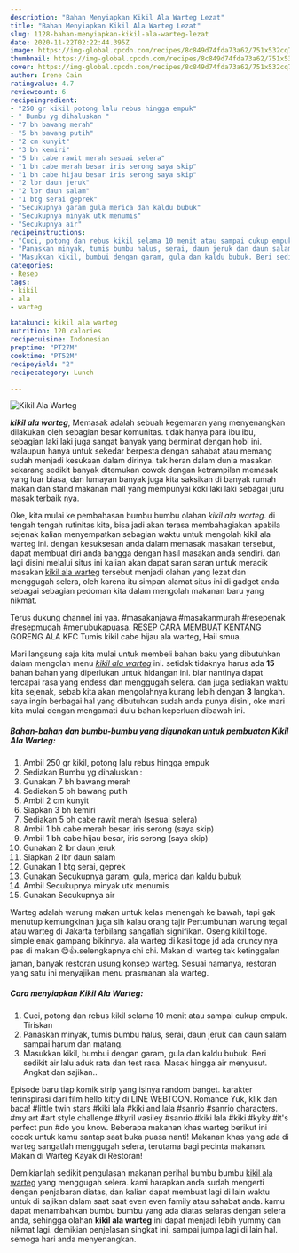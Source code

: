 ```yaml
---
description: "Bahan Menyiapkan Kikil Ala Warteg Lezat"
title: "Bahan Menyiapkan Kikil Ala Warteg Lezat"
slug: 1128-bahan-menyiapkan-kikil-ala-warteg-lezat
date: 2020-11-22T02:22:44.395Z
image: https://img-global.cpcdn.com/recipes/8c849d74fda73a62/751x532cq70/kikil-ala-warteg-foto-resep-utama.jpg
thumbnail: https://img-global.cpcdn.com/recipes/8c849d74fda73a62/751x532cq70/kikil-ala-warteg-foto-resep-utama.jpg
cover: https://img-global.cpcdn.com/recipes/8c849d74fda73a62/751x532cq70/kikil-ala-warteg-foto-resep-utama.jpg
author: Irene Cain
ratingvalue: 4.7
reviewcount: 6
recipeingredient:
- "250 gr kikil potong lalu rebus hingga empuk"
- " Bumbu yg dihaluskan "
- "7 bh bawang merah"
- "5 bh bawang putih"
- "2 cm kunyit"
- "3 bh kemiri"
- "5 bh cabe rawit merah sesuai selera"
- "1 bh cabe merah besar iris serong saya skip"
- "1 bh cabe hijau besar iris serong saya skip"
- "2 lbr daun jeruk"
- "2 lbr daun salam"
- "1 btg serai geprek"
- "Secukupnya garam gula merica dan kaldu bubuk"
- "Secukupnya minyak utk menumis"
- "Secukupnya air"
recipeinstructions:
- "Cuci, potong dan rebus kikil selama 10 menit atau sampai cukup empuk. Tiriskan"
- "Panaskan minyak, tumis bumbu halus, serai, daun jeruk dan daun salam sampai harum dan matang."
- "Masukkan kikil, bumbui dengan garam, gula dan kaldu bubuk. Beri sedikit air lalu aduk rata dan test rasa. Masak hingga air menyusut. Angkat dan sajikan.."
categories:
- Resep
tags:
- kikil
- ala
- warteg

katakunci: kikil ala warteg 
nutrition: 120 calories
recipecuisine: Indonesian
preptime: "PT27M"
cooktime: "PT52M"
recipeyield: "2"
recipecategory: Lunch

---
```



![Kikil Ala Warteg](https://img-global.cpcdn.com/recipes/8c849d74fda73a62/751x532cq70/kikil-ala-warteg-foto-resep-utama.jpg)

<b><i>kikil ala warteg</i></b>, Memasak adalah sebuah kegemaran yang menyenangkan dilakukan oleh sebagian besar komunitas. tidak hanya para ibu ibu, sebagian laki laki juga sangat banyak yang berminat dengan hobi ini. walaupun hanya untuk sekedar berpesta dengan sahabat atau memang sudah menjadi kesukaan dalam dirinya. tak heran dalam dunia masakan sekarang sedikit banyak ditemukan cowok dengan ketrampilan memasak yang luar biasa, dan lumayan banyak juga kita saksikan di banyak rumah makan dan stand makanan mall yang mempunyai koki laki laki sebagai juru masak terbaik nya.

Oke, kita mulai ke pembahasan bumbu bumbu olahan <i>kikil ala warteg</i>. di tengah tengah rutinitas kita, bisa jadi akan terasa membahagiakan apabila sejenak kalian menyempatkan sebagian waktu untuk mengolah kikil ala warteg ini. dengan kesuksesan anda dalam memasak masakan tersebut, dapat membuat diri anda bangga dengan hasil masakan anda sendiri. dan lagi disini melalui situs ini kalian akan dapat saran saran untuk meracik masakan <u>kikil ala warteg</u> tersebut menjadi olahan yang lezat dan menggugah selera, oleh karena itu simpan alamat situs ini di gadget anda sebagai sebagian pedoman kita dalam mengolah makanan baru yang nikmat.

Terus dukung channel ini yaa. #masakanjawa #masakanmurah #resepenak #resepmudah #menubukapuasa. RESEP CARA MEMBUAT KENTANG GORENG ALA KFC Tumis kikil cabe hijau ala warteg, Haii smua.


Mari langsung saja kita mulai untuk membeli bahan baku yang dibutuhkan dalam mengolah menu <u><i>kikil ala warteg</i></u> ini. setidak tidaknya harus ada <b>15</b> bahan bahan yang diperlukan untuk hidangan ini. biar nantinya dapat tercapai rasa yang endess dan menggugah selera. dan juga sediakan waktu kita sejenak, sebab kita akan mengolahnya kurang lebih dengan <b>3</b> langkah. saya ingin berbagai hal yang dibutuhkan sudah anda punya disini, oke mari kita mulai dengan mengamati dulu bahan keperluan dibawah ini.

<!--inarticleads1-->

##### Bahan-bahan dan bumbu-bumbu yang digunakan untuk pembuatan Kikil Ala Warteg:

1. Ambil 250 gr kikil, potong lalu rebus hingga empuk
1. Sediakan  Bumbu yg dihaluskan :
1. Gunakan 7 bh bawang merah
1. Sediakan 5 bh bawang putih
1. Ambil 2 cm kunyit
1. Siapkan 3 bh kemiri
1. Sediakan 5 bh cabe rawit merah (sesuai selera)
1. Ambil 1 bh cabe merah besar, iris serong (saya skip)
1. Ambil 1 bh cabe hijau besar, iris serong (saya skip)
1. Gunakan 2 lbr daun jeruk
1. Siapkan 2 lbr daun salam
1. Gunakan 1 btg serai, geprek
1. Gunakan Secukupnya garam, gula, merica dan kaldu bubuk
1. Ambil Secukupnya minyak utk menumis
1. Gunakan Secukupnya air


Warteg adalah warung makan untuk kelas menengah ke bawah, tapi gak menutup kemungkinan juga sih kalau orang tajir Pertumbuhan warung tegal atau warteg di Jakarta terbilang sangatlah signifikan. Oseng kikil toge. simple enak gampang bikinnya. ala warteg di kasi toge jd ada cruncy nya pas di makan 😋👍.selengkapnya chi chi. Makan di warteg tak ketinggalan jaman, banyak restoran usung konsep warteg. Sesuai namanya, restoran yang satu ini menyajikan menu prasmanan ala warteg. 

<!--inarticleads2-->

##### Cara menyiapkan Kikil Ala Warteg:

1. Cuci, potong dan rebus kikil selama 10 menit atau sampai cukup empuk. Tiriskan
1. Panaskan minyak, tumis bumbu halus, serai, daun jeruk dan daun salam sampai harum dan matang.
1. Masukkan kikil, bumbui dengan garam, gula dan kaldu bubuk. Beri sedikit air lalu aduk rata dan test rasa. Masak hingga air menyusut. Angkat dan sajikan..


Episode baru tiap komik strip yang isinya random banget. karakter terinspirasi dari film hello kitty di LINE WEBTOON. Romance Yuk, klik dan baca! #little twin stars #kiki lala #kiki and lala #sanrio #sanrio characters. #my art #art style challenge #kyril vasiley #sanrio #kiki lala #kiki #kyky #it&#39;s perfect pun #do you know. Beberapa makanan khas warteg berikut ini cocok untuk kamu santap saat buka puasa nanti! Makanan khas yang ada di warteg sangatlah menggugah selera, terutama bagi pecinta makanan. Makan di Warteg Kayak di Restoran! 

Demikianlah sedikit pengulasan makanan perihal bumbu bumbu <u>kikil ala warteg</u> yang menggugah selera. kami harapkan anda sudah mengerti dengan penjabaran diatas, dan kalian dapat membuat lagi di lain waktu untuk di sajikan dalam saat saat even even family atau sahabat anda. kamu dapat menambahkan bumbu bumbu yang ada diatas selaras dengan selera anda, sehingga olahan <b>kikil ala warteg</b> ini dapat menjadi lebih yummy dan nikmat lagi. demikian penjelasan singkat ini, sampai jumpa lagi di lain hal. semoga hari anda menyenangkan.
